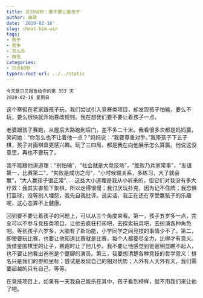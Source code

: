 ```yaml
---
title: 贝贝60秒：要不要让着孩子
author: 曲政
date: '2020-02-16'
slug: cheat-him-win
tags:
- 孩子
- 竞争
- 怎么办
- 微信
categories:
- 贝贝60秒
typora-root-url: ../../static
---
```

```
今天是贝贝报告给你的第 353 天   
2020-02-16 星期日 
```

这个寒假在老家跟孩子玩，我们尝试引入竞赛类项目，却发现孩子怕输，要么不玩，要么很快就开始篡改规则。我在想我们要不要让着孩子一点。

老婆跟孩子赛跑，从屋后大路跑到后门，差不多二十米。我看很多次都是妈妈赢，笑问她：“你怎么也不让着他一点？”妈妈说：“我要尊重对手。”我带孩子下五子棋，孩子对画棋盘更感兴趣。玩了三四局，都是我在向他展示怎么算赢。他说这没意思，再也不要玩了。

我不能跟他讲道理：“别怕输”，“社会就是大竞技场”，“胜败乃兵家常事”，“友谊第一，比赛第二”，“失败是成功之母”，“小时候输关系，多练习，大了就会赢”，“大人赢孩子很正常”……这些大小道理是我从小听来的，但它们对我没有多大疗效：我其实害怕下象棋，所以走得很慢；我讨厌玩扑克，因为记不住牌；我恐惧打篮球，没等别人埋怨，我先自我批评。说实话，我正在还在享受赢孩子的乐趣呢，这心态算不上健康。

回到要不要让着孩子的问题上，可以从三个角度来看。第一，孩子五岁多一点，完全可以不参与竞技类项目。让他去疯狂打闹吧，去探索玩具吧，去扮演各种角色吧。等到孩子六岁多，大脑有了新功能，小学同学之间竞技的事情少不了。第二，即使要玩比赛，也要让他知道比赛就是比赛，每个人都要尽全力，比得才有意义。我借鉴围棋里的让子，赛跑时让了他几步。我不要让他感觉到爸爸明显瞧不起人，也不要让他看出爸爸是个蹩脚的演员。第三，我要想清楚各种竞技的哲学意义：排名只是我们的参照坐标；尝试是发现自己的相对优势；人外有人天外有天，我们需要超越的只有自己，等等。

在竞技项目上，如果有一天我自己能乐在其中，孩子看到榜样，就不用我们来让他了吧。